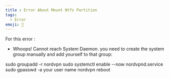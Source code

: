 ```yaml
---
title : Error About Mount Ntfs Partition
tags:
  - Error
emoji: 🚫
---
```

For this error :
- Whoops! Cannot reach System Daemon.
you need to create the system group manually and add yourself to that group:

sudo groupadd -r nordvpn
sudo systemctl enable --now nordvpnd.service
sudo gpasswd -a your user name nordvpn
reboot